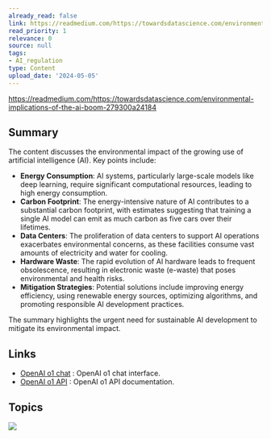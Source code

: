 ```yaml
---
already_read: false
link: https://readmedium.com/https://towardsdatascience.com/environmental-implications-of-the-ai-boom-279300a24184
read_priority: 1
relevance: 0
source: null
tags:
- AI_regulation
type: Content
upload_date: '2024-05-05'
---
```


https://readmedium.com/https://towardsdatascience.com/environmental-implications-of-the-ai-boom-279300a24184
## Summary

The content discusses the environmental impact of the growing use of artificial intelligence (AI). Key points include:

- **Energy Consumption**: AI systems, particularly large-scale models like deep learning, require significant computational resources, leading to high energy consumption.
- **Carbon Footprint**: The energy-intensive nature of AI contributes to a substantial carbon footprint, with estimates suggesting that training a single AI model can emit as much carbon as five cars over their lifetimes.
- **Data Centers**: The proliferation of data centers to support AI operations exacerbates environmental concerns, as these facilities consume vast amounts of electricity and water for cooling.
- **Hardware Waste**: The rapid evolution of AI hardware leads to frequent obsolescence, resulting in electronic waste (e-waste) that poses environmental and health risks.
- **Mitigation Strategies**: Potential solutions include improving energy efficiency, using renewable energy sources, optimizing algorithms, and promoting responsible AI development practices.

The summary highlights the urgent need for sustainable AI development to mitigate its environmental impact.
## Links

- [OpenAI o1 chat](https://openai01.net/) : OpenAI o1 chat interface.
- [OpenAI o1 API](https://openaio1api.com/) : OpenAI o1 API documentation.

## Topics

![](topics/Concept/Environmental%20Implications%20of%20the%20AI%20Boom)